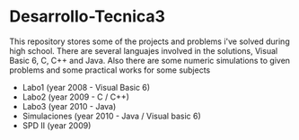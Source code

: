 Desarrollo-Tecnica3
===================

This repository stores some of the projects and problems i've solved during high school. There are several languajes involved in the solutions, Visual Basic 6, C, C++ and Java. Also there are some numeric simulations to given problems and some practical works for some subjects

* Labo1 (year 2008 - Visual Basic 6)
* Labo2 (year 2009 - C / C++)
* Labo3 (year 2010 -  Java)
* Simulaciones (year 2010 - Java / Visual basic 6)
* SPD II (year 2009)
